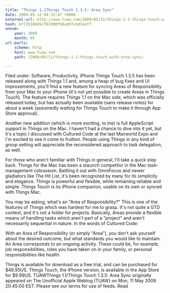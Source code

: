 ```yaml
---
title: "Things 1.1Things Touch 1.3.5: Area Sync"
date: 2009-05-12 04:33:47 +0000
external-url: http://www.tuaw.com/2009/05/11/things-1-1-things-touch-with-area-sync/
hash: b771510d45cf63d90fb0ad5fe3d1eaff
annum:
    year: 2009
    month: 05
url-parts:
    scheme: http
    host: www.tuaw.com
    path: /2009/05/11/things-1-1-things-touch-with-area-sync/

---
```


Filed under: Software, Productivity, iPhone
Things Touch 1.3.5 has been released along with Things 1.1 and, among a heap of bug fixes and UI improvements, you'll find a new feature for syncing Areas of Responsibility from your Mac to your iPhone (it's not yet possible to create Areas in Things Touch). The feature requires Things 1.1 on the Mac side, which was officially released today, but has actually been available (sans release notes) for about a week (assumedly waiting for Things Touch to make it through App Store approval). 

Another new addition (which is more exciting, to me) is full AppleScript support in Things on the Mac. I haven't had a chance to dive into it yet, but it's a topic I discussed with Cultured Code at the last Macworld Expo and I'm excited to see it come to fruition. People using Things in any kind of group setting will appreciate the reconsidered approach to task delegation, as well.

For those who aren't familiar with Things in general, I'll take a quick step back. Things for the Mac has been a staunch competitor in the Mac task-management colosseum. Battling it out with OmniFocus and newer gladiators like The Hit List, it's been recognized by many for its simplicity and elegance. Things is powerful and flexible, while remaining reliable and simple. Things Touch is its iPhone companion, usable on its own or synced with Things Mac.

You may be asking, what's an "Area of Responsibility?" This is one of the features of Things which was hardest for me to grasp. It's not quite a GTD context, and it's not a folder for projects. Basically, Areas provide a flexible means of handling tasks which aren't part of a "project" and aren't necessarily sequential in nature. In the words of Cultured Code:


With an Area of Responsibility (or simply "Area"), you don't ask yourself about the desired outcome, but what standards you would like to maintain. An Area corresponds to an ongoing activity. These could be, for example, job responsibilities, roles you have taken on in your family, or personal responsibilities like health.


Things is available for download as a free trial, and can be purchased for $49.95US. Things Touch, the iPhone version, is available in the App Store for $9.99US.
TUAWThings 1.1/Things Touch 1.3.5: Area Sync originally appeared on The Unofficial Apple Weblog (TUAW) on Mon, 11 May 2009 20:45:00 EST.  Please see our terms for use of feeds.
Read
